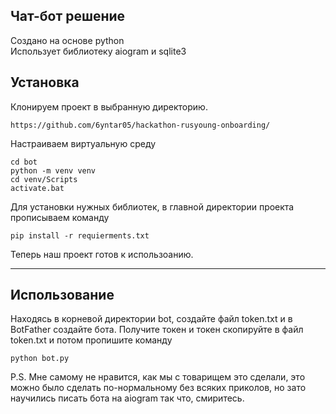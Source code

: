## Чат-бот решение
Создано на основе python <br>
Использует библиотеку aiogram и sqlite3 <br>

## Установка

Клонируем проект в выбранную директорию.
````
https://github.com/6yntar05/hackathon-rusyoung-onboarding/
````
Настраиваем виртуальную среду
````
cd bot
python -m venv venv
cd venv/Scripts
activate.bat
````

Для установки нужных библиотек, в главной директории проекта прописываем команду
````
pip install -r requierments.txt 
````
Теперь наш проект готов к использоанию.

---

## Использование

Находясь в корневой директории bot, создайте файл token.txt и в BotFather создайте бота. Получите токен и токен скопируйте в файл token.txt и потом пропишите команду

````
python bot.py

````

P.S. Мне самому не нравится, как мы с товарищем это сделали, это можно было сделать по-нормальному без всяких приколов, но зато научились писать бота на aiogram так что, cмиритесь.
